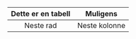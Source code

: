 | Dette er en tabell | Muligens |
| :------------------: | :--------: |
| Neste rad | Neste kolonne |